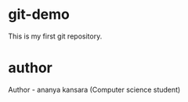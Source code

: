 # git-demo
This is my first git repository.

# author
Author - ananya kansara (Computer science student)

